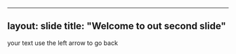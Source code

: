 -------
layout: slide
title: "Welcome to out second slide"
-------
your text 
use the left arrow to go back
